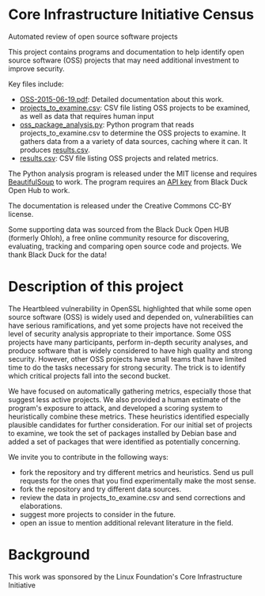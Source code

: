 # Core Infrastructure Initiative Census

Automated review of open source software projects

This project contains programs and documentation to help identify
open source software (OSS) projects that may need additional investment
to improve security.

Key files include:

* [OSS-2015-06-19.pdf](OSS-2015-06-19.pdf): Detailed documentation about this work.
* [projects_to_examine.csv](projects_to_examine.csv): CSV file listing OSS projects to be examined, as well as data that requires human input
* [oss_package_analysis.py](oss_package_analysis.py): Python program that reads projects_to_examine.csv to determine the OSS projects to examine.  It gathers data from a a variety of data sources, caching where it can. It produces [results.csv](results.csv).
* [results.csv](results.csv): CSV file listing OSS projects and related metrics.

The Python analysis program is released under the MIT license and requires [BeautifulSoup](http://www.crummy.com/software/BeautifulSoup/) to work. The program requires an [API key](https://github.com/blackducksw/ohloh_api#api-key) from Black Duck Open Hub to work.

The documentation is released under the Creative Commons CC-BY license.

Some supporting data was sourced from the Black Duck Open HUB (formerly Ohloh), a free online community resource for discovering, evaluating, tracking and comparing open source code and projects.  We thank Black Duck for the data!

# Description of this project

The Heartbleed vulnerability in OpenSSL highlighted that while some open source
software (OSS) is widely used and depended on, vulnerabilities can have
serious ramifications, and yet some projects have not received the level of
security analysis appropriate to their importance. Some OSS projects have many
participants, perform in-depth security analyses, and produce software that is
widely considered to have high quality and strong security. However, other
OSS projects have small teams that have limited time to do the tasks necessary
for strong security. The trick is to identify which critical projects
fall into the second bucket.

We have focused on automatically gathering metrics, especially those that
suggest less active projects. We also provided a human estimate of the
program's exposure to attack, and developed a scoring system to heuristically
combine these metrics. These heuristics identified especially plausible
candidates for further consideration. For our initial set of projects to
examine, we took the set of packages installed by Debian base and added a set
of packages that were identified as potentially concerning.

We invite you to contribute in the following ways:
* fork the repository and try different metrics and heuristics. Send us pull
requests for the ones that you find experimentally make the most sense.
* fork the repository and try different data sources.
* review the data in projects_to_examine.csv and send corrections and elaborations.
* suggest more projects to consider in the future.
* open an issue to mention additional relevant literature in the field.

# Background

This work was sponsored by the Linux Foundation's Core Infrastructure Initiative
